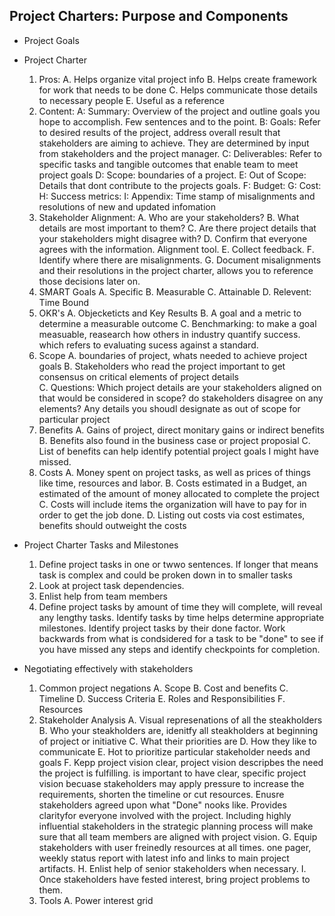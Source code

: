 ## Project Charters: Purpose and Components

- Project Goals

- Project Charter
	1. Pros:
		A. Helps organize vital project info
		B. Helps create framework for work that needs to be done
		C. Helps communicate those details to necessary people
		E. Useful as a reference
	2. Content:
		A: Summary: Overview of the project and outline goals you hope to accomplish. Few sentences and to the point.
		B: Goals: Refer to desired results of the project, address overall result that stakeholders are aiming to achieve. They are determined by input from stakeholders and the project manager. 
		C: Deliverables: Refer to specific tasks and tangible outcomes that enable team to meet project goals
		D: Scope: boundaries of a project.
		E: Out of Scope: Details that dont contribute to the projects goals.
		F: Budget:
		G: Cost: 
		H: Success metrics:
		I: Appendix: Time stamp of misalignments and resolutions of new and updated infomation
	4. Stakeholder Alignment:
		A. Who are your stakeholders?
		B. What details are most important to them?
		C. Are there project details that your stakeholders might disagree with?
		D. Confirm that everyone agrees with the information. Alignment tool. 
		E. Collect feedback.
		F. Identify where there are misalignments. 
		G. Document misalignments and their resolutions in the project charter, allows you to reference those decisions later on.
	5. SMART Goals
		A. Specific 
		B. Measurable
		C. Attainable
		D. Relevent: Time Bound
	7. OKR's
		A. Objecketicts and Key Results
		B. A goal and a metric to determine a measurable outcome
		C. Benchmarking: to make a goal measuable, reasearch how others in industry quantify success. which refers to evaluating sucess against a standard.
	9. Scope
		A. boundaries of project, whats needed to achieve project goals
		B. Stakeholders who read the project important to get consensus on critical elements of project details  
		C. Questions: Which project details are your stakeholders aligned on that would be considered in scope? do stakeholders disagree on any elements? Any details you shoudl designate as out of scope for particular project
	10. Benefits
		A. Gains of project, direct monitary gains or indirect benefits
		B. Benefits also found in the business case or project proposial
		C. List of benefits can help identify potential project goals I might have missed.
	11. Costs
		A. Money spent on project tasks, as well as prices of things like time, resources and labor. 
		B. Costs estimated in a Budget, an estimated of the amount of money allocated to complete the project
		C. Costs will include items the organization will have to pay for in order to get the job done. 
		D. Listing out costs via cost estimates, benefits should outweight the costs
- Project Charter Tasks and Milestones
	1. Define project tasks in one or twwo sentences. If longer that means task is complex and could be proken down in to smaller tasks 
	2. Look at project task dependencies. 
	3. Enlist help from team members
	4. Define project tasks by amount of time they will complete, will reveal any lengthy tasks. Identify tasks by time helps determine appropriate milestones. Identify project tasks by their done factor. Work backwards from what is condsidered for a task to be "done" to see if you have missed any steps and identify checkpoints for completion. 


- Negotiating effectively with stakeholders
	1. Common project negations
		A. Scope
		B. Cost and benefits
		C. Timeline
		D. Success Criteria
		E. Roles and Responsibilities
		F. Resources
	2. Stakeholder Analysis
		A. Visual represenations of all the steakholders
		B. Who your steakholders are, idenitfy all steakholders at beginning of project or initiative 
		C. What their priorities are
		D. How they like to communicate
		E. Hot to prioritize particular stakeholder needs and goals
		F. Kepp project vision clear, project vision descripbes the need the project is fulfilling. is important to have clear, specific project vision becuase stakeholders may apply pressure to increase the requirements, shorten the timeline or cut resources. Enusre stakeholders agreed upon what "Done" nooks like. Provides clarityfor everyone involved with the project. Including highly influential stakeholders in the strategic planning process will make sure that all team members are aligned with project vision.
		G. Equip stakeholders with user freinedly resources at all times. one pager, weekly status report with latest info and links to main project artifacts. 
		H. Enlist help of senior stakeholders when necessary.
		I. Once stakeholders have fested interest, bring project problems to them. 
	3. Tools
		A. Power interest grid
	







